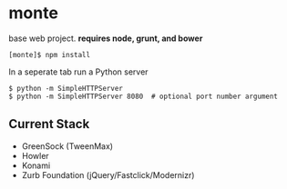 # monte

base web project.
**requires node, grunt, and bower**

```
[monte]$ npm install
```

In a seperate tab run a Python server
```
$ python -m SimpleHTTPServer
$ python -m SimpleHTTPServer 8080  # optional port number argument
```

## Current Stack
- GreenSock (TweenMax)
- Howler
- Konami
- Zurb Foundation (jQuery/Fastclick/Modernizr)

